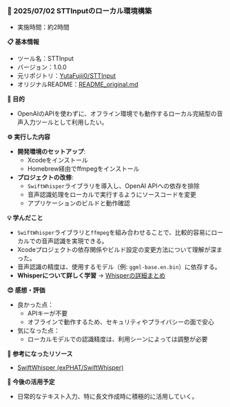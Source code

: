 ### 📅 2025/07/02 STTInputのローカル環境構築
- 実施時間：約2時間

**📋 基本情報**
- ツール名：STTInput
- バージョン：1.0.0
- 元リポジトリ：[YutaFujii0/STTInput](https://github.com/YutaFujii0/STTInput)
- オリジナルREADME：[README_original.md](README_original.md)

**🎯 目的**
- OpenAIのAPIを使わずに、オフライン環境でも動作するローカル完結型の音声入力ツールとして利用したい。

**⚙️ 実行した内容**
- **開発環境のセットアップ**:
    - Xcodeをインストール
    - Homebrew経由でffmpegをインストール
- **プロジェクトの改修**:
    - `SwiftWhisper`ライブラリを導入し、OpenAI APIへの依存を排除
    - 音声認識処理をローカルで実行するようにソースコードを変更
    - アプリケーションのビルドと動作確認

**💡 学んだこと**
- `SwiftWhisper`ライブラリと`ffmpeg`を組み合わせることで、比較的容易にローカルでの音声認識を実現できる。
- Xcodeプロジェクトの依存関係やビルド設定の変更方法について理解が深まった。
- 音声認識の精度は、使用するモデル（例: `ggml-base.en.bin`）に依存する。
- **Whisperについて詳しく学習** → [Whisperの詳細まとめ](../../study_web2/memo/memo_study.md)

**😊 感想・評価**
- 良かった点：
    - APIキーが不要
    - オフラインで動作するため、セキュリティやプライバシーの面で安心
- 気になった点：
    - ローカルモデルでの認識精度は、利用シーンによっては調整が必要


**🔗 参考になったリソース**
- [SwiftWhisper (exPHAT/SwiftWhisper)](https://github.com/exPHAT/SwiftWhisper)

**📝 今後の活用予定**
- 日常的なテキスト入力、特に長文作成時に積極的に活用していく。